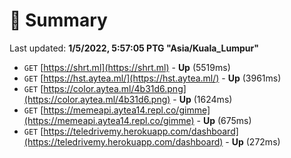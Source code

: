 # 📖 Summary
Last updated: **1/5/2022, 5:57:05 PTG "Asia/Kuala_Lumpur"**

- `GET` [https://shrt.ml](https://shrt.ml) - **Up** (5519ms)
- `GET` [https://hst.aytea.ml/](https://hst.aytea.ml/) - **Up** (3961ms)
- `GET` [https://color.aytea.ml/4b31d6.png](https://color.aytea.ml/4b31d6.png) - **Up** (1624ms)
- `GET` [https://memeapi.aytea14.repl.co/gimme](https://memeapi.aytea14.repl.co/gimme) - **Up** (675ms)
- `GET` [https://teledrivemy.herokuapp.com/dashboard](https://teledrivemy.herokuapp.com/dashboard) - **Up** (272ms)
